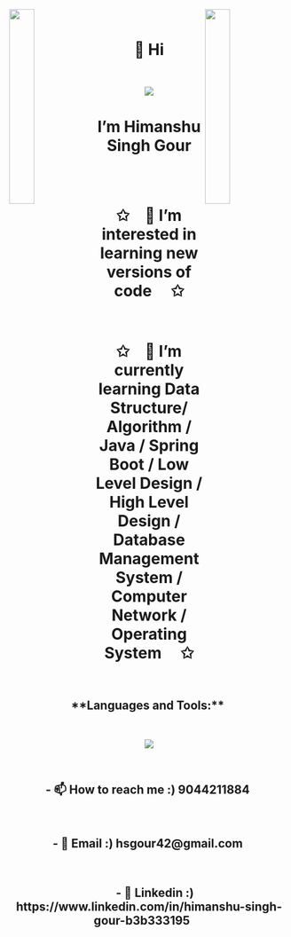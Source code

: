 <img align="left" src="https://user-images.githubusercontent.com/65187002/144930161-2f783401-8d27-4fdf-a2f7-cc0ba32f1f1f.gif" width="30%" style="display:inline;">
<img align="right" src="https://user-images.githubusercontent.com/65187002/144930161-2f783401-8d27-4fdf-a2f7-cc0ba32f1f1f.gif" width="30%" style="display:inline;">
<br>

<p align="center">
    <h1 align="center">👋 Hi</h1>
</p>
<br>
<p align="center">
    <img src="https://readme-typing-svg.herokuapp.com/?lines=Welcome+to+my+profile!;Have+a+look+around!&font=Fira%20Code&color=%23D62F79&center=true&width=280&height=50">
    <h1 align="center"> I’m Himanshu Singh Gour </h1>
</p>
<br>


<br>
<p align="center">
     <h1 align="center">✩&emsp;👀 I’m interested in learning new versions of code &emsp;✩</h1>
</p>

<br>
<p align="center">
     <h1 align="center">✩&emsp;🌱 I’m currently learning Data Structure/ Algorithm / Java / Spring Boot / Low Level Design / High Level Design / Database Management System / Computer Network / Operating System &emsp;✩</h1>
</p>
<br>


<p align="center">
     <h2 align="center">&emsp;**Languages and Tools:** &emsp;</h2>
</p>

<br>
<p align="center">
  <a href="https://skillicons.dev">
    <img src="https://skillicons.dev/icons?i=git,github,aws,kafka,redis,elasticsearch,mongodb,mysql,java,spring boot,hibernate,maven,dotnet,react,redux,js,html,css,bootstrap,idea,postman" />
  </a>
</p>
<br>


<p align="left">
     <h2 align="center">&emsp;- 📫 How to reach me :) 9044211884 &emsp;</h2>
</p>
<br>
<p align="left">
     <h2 align="center">&emsp;- 📄 Email :) hsgour42@gmail.com &emsp;</h2>
</p>
<br>
<p align="left">
     <h2 align="center">&emsp;- 📄 Linkedin :) https://www.linkedin.com/in/himanshu-singh-gour-b3b333195 &emsp;</h2>
</p>
<br>




<!---
hsgour42/hsgour42 is a ✨ special ✨ repository because its `README.md` (this file) appears on your GitHub profile.
You can click the Preview link to take a look at your changes.
--->

